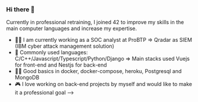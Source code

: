### Hi there 👋

Currently in professional retraining, I joined 42 to improve my skills in the main computer languages and increase my expertise. 

- 🥷🏻 I am currently working as a SOC analyst at ProBTP => Qradar as SIEM (IBM cyber attack management solution)
- 🌱 Commonly used languages: C/C++/Javascript/Typescript/Python/Django => Main stacks used Vuejs for front-end and Nestjs for back-end
- 👨‍💻 Good basics in docker, docker-compose, heroku, Postgresql and MongoDB
- 🎮 I love working on back-end projects by myself and would like to make it a professional goal
-->
